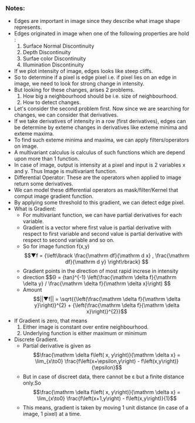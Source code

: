 ### Notes:
- Edges are important in image since they describe what image shape represents.
- Edges originated in image when one of the following properties are hold : 
	1. Surface Normal Discontinuity
	2. Depth Discontinuity
	3. Surfae color Discontinuity
	4. Illumination Discontinuity
- If we plot intensity of image, edges looks like steep cliffs. 
- So to determine if a pixel is edge pixel i.e. if pixel lies on an edge in image, we need to look for strong change in intensity.
- But looking for these changes, arises 2 problems.
	1. How big a neighbourhood should be i.e. size of neighbourhood.
	2. How to detect changes.
- Let's consider the second problem first. Now since we are searching for changes, we can consider that derivatives.
- If we take derivatives of intensity in a row (first derivatives), edges can be determine by exteme changes in derivatives like exteme minima and exteme maxima.
- To find such exteme minima and maxima, we can apply filters/operators on image.
- A multivariant calculus is calculus of such functions which are depend upon more than 1 function.
- In case of image, output is intensity at a pixel and input is 2 variables x and y. Thus Image is multivariant function.
- Differential Operator: These are the operators when applied to image return some derivatives.
- We can model these differential operators as mask/filter/Kernel that comput image gradient function.
- By applying some threshold to this gradient, we can detect edge pixel.
- What is Gradient:
	- For multivariant function, we can have partial derivatives for each variable.
	- Gradient is a vector where first value is partial derivative with respect to first variable and second value is partial derivative with respect to second variable and so on.
	- So for image function f(x,y)
		$$▼f = {\left\lbrack \frac{\mathrm df}{\mathrm d x} , \frac{\mathrm df}{\mathrm d y} \right\rbrack} $$
	- Gradient points in the direction of most rapid increse in intensity 
	- direction	
		$$Θ = \{tan}^{-1} \left(\frac{\mathrm \delta f}{\mathrm \delta y} / \frac{\mathrm \delta f}{\mathrm \delta x}\right) $$
	- Amount 
		$$||▼f|| = \sqrt{{\left(\frac{\mathrm \delta f}{\mathrm \delta y}\right)}^{2} + {\left(\frac{\mathrm \delta f}{\mathrm \delta x}\right)}^{2}}$$
- If Gradient is zero, that means 
	1. Either image is constant over entire neighbourhood.
	2. Underlying function is either maximum or minimum
- Discrete Gradient.
	- Partial derivative is given as  
		$$\frac{\mathrm \delta f\left( x, y\right)}{\mathrm \delta x} =    \lim_{x\to0} \frac{f\left(x+\epsilon,y\right) - f\left(x,y\right)}{\epsilon}$$
	- But in case of discreet data, there cannot be ε but a finite distance only.So  
		$$\frac{\mathrm \delta f\left( x, y\right)}{\mathrm \delta x} =    \lim_{x\to0} \frac{f\left(x+1,y\right) - f\left(x,y\right)}{1}$$
	- This means, gradient is taken by moving 1 unit distance (in case of a image, 1 pixel) at a time.
